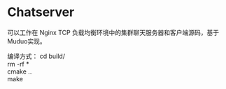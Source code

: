# Chatserver
可以工作在 Nginx TCP 负载均衡环境中的集群聊天服务器和客户端源码，基于Muduo实现。

编译方式：
cd build/  
rm -rf *  
cmake ..  
make  
